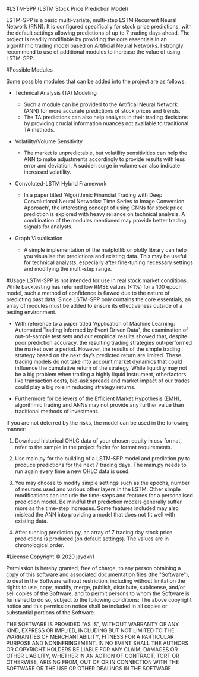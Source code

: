 #LSTM-SPP (LSTM Stock Price Prediction Model)

LSTM-SPP is a basic multi-variate, multi-step LSTM Recurrent Neural Network (RNN). It is configured specifically for stock price predictions, with the default settings allowing predictions of up to 7 trading days ahead. The project is readily modifiable by providing the core essentials in an algorithmic trading model based on Artificial Neural Networks. I strongly recommend to use of additional modules to increase the value of using LSTM-SPP.

#Possible Modules

Some possible modules that can be added into the project are as follows:

* Technical Analysis (TA) Modeling
    * Such a module can be provided to the Artifical Neural Network (ANN) for more accurate predictions of stock prices and trends.
    * The TA predictions can also help analysts in their trading decisions by providing crucial information nuances not available to traditional TA methods.

* Volatility/Volume Sensitivity
    * The market is unpredictable, but volatility sensitivities can help the ANN to make adjustments accordingly to provide results with less error and deviation. A sudden surge in volume can also indicate increased volatility.

* Convoluted-LSTM Hybrid Framework
    * In a paper titled 'Algorithmic Financial Trading with Deep Convolutional Neural Networks: Time Series to Image Conversion Approach', the interesting concept of using CNNs for stock price prediction is explored with heavy reliance on technical analysis. A combination of the modules mentioned may provide better trading signals for analysts.

* Graph Visualisation
    * A simple implementation of the matplotlib or plotly library can help you visualise the predictions and existing data. This may be useful for technical analysts, especially after fine-tuning necessary settings and modifying the multi-step range.

#Usage
LSTM-SPP is not intended for use in real stock market conditions. While backtesting has returned low RMSE values (<1%) for a 100 epoch model, such a method of confidence is flawed due to the nature of predicting past data. Since LSTM-SPP only contains the core essentials, an array of modules must be added to ensure its effectiveness outside of a testing environment.

* With reference to a paper titled 'Application of Machine Learning: Automated Trading Informed by Event Driven Data', the examination of out-of-sample test sets and our empirical results showed that, despite poor prediction accuracy, the resulting trading strategies out-performed the market over a period. However, the results of the simple trading strategy based on the next day’s predicted return are limited. These trading models do not take into account market dynamics that could influence the cumulative return of the strategy. While liquidity may not be a big problem when trading a highly liquid instrument, otherfactors like transaction costs, bid-ask spreads and market impact of our trades could play a big role in reducing strategy returns. 

* Furthermore for believers of the Efficient Market Hypothesis (EMH), algorithmic trading and ANNs may not provide any further value than traditional methods of investment. 

If you are not deterred by the risks, the model can be used in the following manner:
1. Download historical OHLC data of your chosen equity in csv format, refer to the sample in the project folder for format requirements. 

2. Use main.py for the building of a LSTM-SPP model and prediction.py to produce predictions for the next 7 trading days. The main.py needs to run again every time a new OHLC data is used. 

3. You may choose to modify simple settings such as the epochs, number of neurons used and various other layers in the LSTM. Other simple modifications can include the time-steps and features for a personalised prediction model. Be mindful that prediction models generally suffer more as the time-step increases. Some features included may also mislead the ANN into providing a model that does not fit well with existing data. 

4. After running prediction.py, an array of 7 trading day stock price predictions is produced (on default settings). The values are in chronological order. 

#License
Copyright ©️ 2020 jaydxn1

Permission is hereby granted, free of charge, to any person obtaining a copy of this software and associated documentation files (the "Software"), to deal in the Software without restriction, including without limitation the rights to use, copy, modify, merge, publish, distribute, sublicense, and/or sell copies of the Software, and to permit persons to whom the Software is furnished to do so, subject to the following conditions:
The above copyright notice and this permission notice shall be included in all copies or substantial portions of the Software.

THE SOFTWARE IS PROVIDED "AS IS", WITHOUT WARRANTY OF ANY KIND, EXPRESS OR IMPLIED, INCLUDING BUT NOT LIMITED TO THE WARRANTIES OF MERCHANTABILITY, FITNESS FOR A PARTICULAR PURPOSE AND NONINFRINGEMENT. IN NO EVENT SHALL THE AUTHORS OR COPYRIGHT HOLDERS BE LIABLE FOR ANY CLAIM, DAMAGES OR OTHER LIABILITY, WHETHER IN AN ACTION OF CONTRACT, TORT OR OTHERWISE, ARISING FROM, OUT OF OR IN CONNECTION WITH THE SOFTWARE OR THE USE OR OTHER DEALINGS IN THE SOFTWARE.


